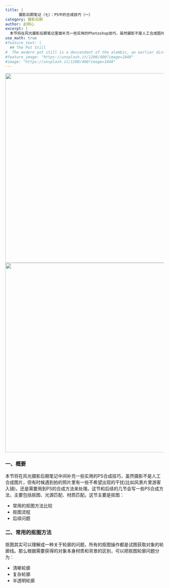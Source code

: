 ```yaml
---
title: |
      摄影后期笔记（七）：PS中的合成技巧（一）
category: 摄影后期
author: 赵明心
excerpt: |
  本节将在风光摄影后期笔记里面补充一些实用的Photoshop技巧，虽然摄影不是人工合成图片，但有时候遇到拍的照片里有一些不希望出现的干扰(比如风景片里游客入镜)，还是需要用到PS的合成方法来处理。这节和后续的几节会写一些PS合成方法，主要包括抠图、光源匹配、材质匹配。
use_math: true
#feature_text: |
  ## The Pot Still
#  The modern pot still is a descendant of the alembic, an earlier distillation device
#feature_image: "https://unsplash.it/1200/400?image=1048"
#image: "https://unsplash.it/1200/400?image=1048"
---
```


<center>
<img src="http://wx1.sinaimg.cn/large/41f56ddcly1fo99b7nukbj215m0i97wh.jpg" width="600px">
</center>

<center>
<img src="http://wx1.sinaimg.cn/large/41f56ddcly1foai2whf2jj218c0j14qp.jpg" width="600px">
</center>

### 一、概要
本节将在风光摄影后期笔记中间补充一些实用的PS合成技巧，虽然摄影不是人工合成图片，但有时候遇到拍的照片里有一些不希望出现的干扰(比如风景片里游客入镜)，还是需要用到PS的合成方法来处理。这节和后续的几节会写一些PS合成方法，主要包括抠图、光源匹配、材质匹配。这节主要是抠图：
- 常用的抠图方法比较
- 抠图流程
- 后续问题

### 二、常用的抠图方法
抠图其实可以理解成一种关于轮廓的问题，所有的抠图操作都是试图获取对象的轮廓线。那么根据需要获得的对象本身材质和背景的区别，可以把抠图轮廓问题分为：

- 清晰轮廓
- 复杂轮廓
- 半透明轮廓
